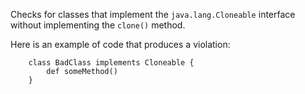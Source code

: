 Checks for classes that implement the `java.lang.Cloneable` interface
without implementing the `clone()` method.

Here is an example of code that produces a violation:

``` 
    class BadClass implements Cloneable {
        def someMethod()
    }
```
